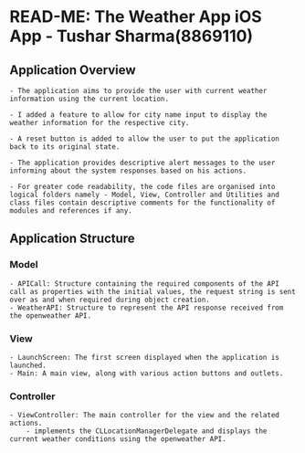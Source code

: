 # READ-ME: The Weather App iOS App - Tushar Sharma(8869110)

## Application Overview

    - The application aims to provide the user with current weather information using the current location.
    
    - I added a feature to allow for city name input to display the weather information for the respective city.
    
    - A reset button is added to allow the user to put the application back to its original state.
    
    - The application provides descriptive alert messages to the user informing about the system responses based on his actions.

    - For greater code readability, the code files are organised into logical folders namely - Model, View, Controller and Utilities and class files contain descriptive comments for the functionality of modules and references if any.

## Application Structure
    
### Model
    - APICall: Structure containing the required components of the API call as properties with the initial values, the request string is sent over as and when required during object creation.
    - WeatherAPI: Structure to represent the API response received from the openweather API.
### View
    - LaunchScreen: The first screen displayed when the application is launched.
    - Main: A main view, along with various action buttons and outlets.

### Controller
    - ViewController: The main controller for the view and the related actions.
        - implements the CLLocationManagerDelegate and displays the current weather conditions using the openweather API.
    
        
        
